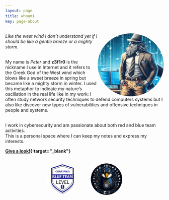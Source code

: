 ```yaml
---
layout: page
title: whoami
key: page-about
---
```


<!-- Right alignment! -->
<img align="right" width="210" height="200" src="assets/goddd.jpg" style="border-radius:50%;">

<div name="introduction">

<cite>Like the west wind I don’t understand yet if I should be like a gentle breeze or a mighty storm.</cite> 
<br><br>

My name is <i>Peter</i> and <b>z3f1r0</b> is the nickname I use in Internet and it refers to the Greek God of the West wind which blows like a sweet breeze in spring but became like a mighty storm in winter.
I used this metaphor to indicate my nature’s oscillation in the real life like in my work: I often study network security techniques to defend computers systems but I also like discover 
new types of vulnerabilities and offensive techniques in people and systems. 
<br><br>

I work in cybersecurity and am passionate about both red and blue team activities.
<br>
This is a personal space where I can keep my notes and express my interests. 
<br>

</div>

**[Give a look!](https://linktr.ee/z3f1r0){:target="_blank"}**

<br>
<script src="https://tryhackme.com/badge/519455"> </script>

<div style="display: flex; justify-content: center; align-items: center;">
  <img width="100" height="100" src="assets/btl1.png" style="border-radius:50%;margin-right:20px;">
  <img width="100" height="100" src="assets/csi-badge.png" style="border-radius:50%;margin-left:20px;">
</div>
